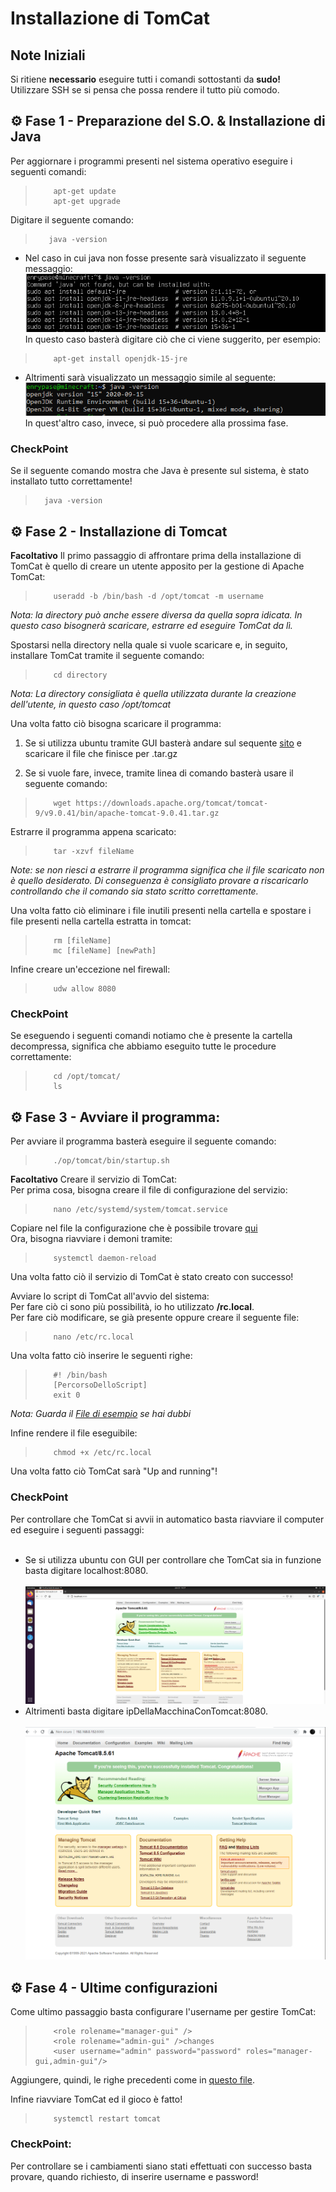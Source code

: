 # Installazione di TomCat

## Note Iniziali
Si ritiene **necessario** eseguire tutti i comandi sottostanti da **sudo!** <br>
Utilizzare SSH se si pensa che possa rendere il tutto più comodo. <br>


## :gear: Fase 1 - Preparazione del S.O. & Installazione di Java

Per aggiornare i programmi presenti nel sistema operativo eseguire i seguenti comandi: <br>
>         apt-get update
>         apt-get upgrade

Digitare il seguente comando:
>        java -version

* Nel caso in cui java non fosse presente sarà visualizzato il seguente messaggio: <br>
![JavaNotFound](/TomCat/Immagini/JavaNotFound.png) <br>
In questo caso basterà digitare ciò che ci viene suggerito, per esempio: <br>
>         apt-get install openjdk-15-jre

* Altrimenti sarà visualizzato un messaggio simile al seguente: <br>
![JavaFound](/TomCat/Immagini/JavaFound.png) <br>
In quest'altro caso, invece, si può procedere alla prossima fase.

### CheckPoint
Se il seguente comando mostra che Java è presente sul sistema, è stato installato tutto correttamente!
>       java -version


## :gear: Fase 2 - Installazione di Tomcat

**Facoltativo** Il primo passaggio di affrontare prima della installazione di TomCat è quello di creare un utente apposito per la gestione di Apache TomCat: <br>
>         useradd -b /bin/bash -d /opt/tomcat -m username
_Nota: la directory può anche essere diversa da quella sopra idicata. In questo caso bisognerà scaricare, estrarre ed eseguire TomCat da lì._

Spostarsi nella directory nella quale si vuole scaricare e, in seguito, installare TomCat tramite il seguente comando:
>         cd directory
_Nota: La directory consigliata è quella utilizzata durante la creazione dell'utente, in questo caso /opt/tomcat_

Una volta fatto ciò bisogna scaricare il programma:
1) Se si utilizza ubuntu tramite GUI basterà andare sul sequente [sito](https://tomcat.apache.org/download-90.cgi) e scaricare il file che finisce per .tar.gz

2) Se si vuole fare, invece, tramite linea di comando basterà usare il seguente comando:
>         wget https://downloads.apache.org/tomcat/tomcat-9/v9.0.41/bin/apache-tomcat-9.0.41.tar.gz

Estrarre il programma appena scaricato:
>         tar -xzvf fileName
_Note: se non riesci a estrarre il programma significa che il file scaricato non è quello desiderato. Di conseguenza è consigliato provare a riscaricarlo controllando che il comando sia stato scritto correttamente._

Una volta fatto ciò eliminare i file inutili presenti nella cartella e spostare i file presenti nella cartella estratta in tomcat: <br>
>         rm [fileName]
>         mc [fileName] [newPath]

Infine creare un'eccezione nel firewall: <br>
>         udw allow 8080

### CheckPoint
Se eseguendo i seguenti comandi notiamo che è presente la cartella decompressa, significa che abbiamo eseguito tutte le procedure correttamente:
>         cd /opt/tomcat/
>         ls


## :gear: Fase 3 - Avviare il programma:

Per avviare il programma basterà eseguire il seguente comando: <br>
>         ./op/tomcat/bin/startup.sh

**Facoltativo** Creare il servizio di TomCat: <br>
Per prima cosa, bisogna creare il file di configurazione del servizio: <br>
>         nano /etc/systemd/system/tomcat.service
Copiare nel file la configurazione che è possibile trovare [qui](...) <br>
Ora, bisogna riavviare i demoni tramite: <br>
>         systemctl daemon-reload
Una volta fatto ciò il servizio di TomCat è stato creato con successo! <br>

Avviare lo script di TomCat all'avvio del sistema: <br>
Per fare ciò ci sono più possibilità, io ho utilizzato **/rc.local**. <br>
Per fare ciò modificare, se già presente oppure creare il seguente file: <br>
>         nano /etc/rc.local
Una volta fatto ciò inserire le seguenti righe: <br>
>         #! /bin/bash
>         [PercorsoDelloScript]
>         exit 0
_Nota: Guarda il [File di esempio](/TomCat/Files/rc.local) se hai dubbi_

Infine rendere il file eseguibile: <br>
>         chmod +x /etc/rc.local

Una volta fatto ciò TomCat sarà "Up and running"!

### CheckPoint
Per controllare che TomCat si avvii in automatico basta riavviare il computer ed eseguire i seguenti passaggi: <br> <br>
* Se si utilizza ubuntu con GUI per controllare che TomCat sia in funzione basta digitare localhost:8080. <br> <br>
![TomCatUbuntu](/TomCat/Immagini/TomCatUbuntu.png) <br>
* Altrimenti basta digitare ipDellaMacchinaConTomcat:8080. <br> <br>
![TomCatWindows](/TomCat/Immagini/TomCatWindows.png) <br>


## :gear: Fase 4 - Ultime configurazioni

Come ultimo passaggio basta configurare l'username per gestire TomCat: <br>
>         <role rolename="manager-gui" />
>         <role rolename="admin-gui" />changes
>         <user username="admin" password="password" roles="manager-gui,admin-gui"/>
Aggiungere, quindi, le righe precedenti come in [questo file](/TomCat/Files/tomcat-users.xml). <br>

Infine riavviare TomCat ed il gioco è fatto!
>         systemctl restart tomcat

### CheckPoint:
Per controllare se i cambiamenti siano stati effettuati con successo basta provare, quando richiesto, di inserire username e password! <br>
